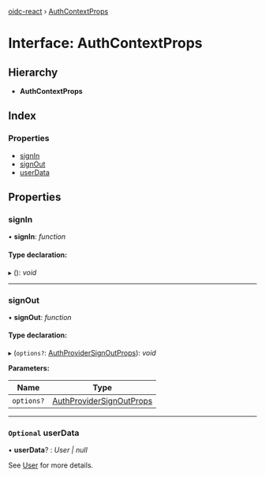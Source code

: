 [oidc-react](../README.md) › [AuthContextProps](authcontextprops.md)

# Interface: AuthContextProps

## Hierarchy

* **AuthContextProps**

## Index

### Properties

* [signIn](authcontextprops.md#signin)
* [signOut](authcontextprops.md#signout)
* [userData](authcontextprops.md#optional-userdata)

## Properties

###  signIn

• **signIn**: *function*

#### Type declaration:

▸ (): *void*

___

###  signOut

• **signOut**: *function*

#### Type declaration:

▸ (`options?`: [AuthProviderSignOutProps](authprovidersignoutprops.md)): *void*

**Parameters:**

Name | Type |
------ | ------ |
`options?` | [AuthProviderSignOutProps](authprovidersignoutprops.md) |

___

### `Optional` userData

• **userData**? : *User | null*

See [User](https://github.com/IdentityModel/oidc-client-js/wiki#user) for more details.
